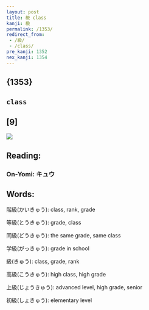 ```yaml
---
layout: post
title: 級 class
kanji: 級
permalink: /1353/
redirect_from:
 - /級/
 - /class/
pre_kanji: 1352
nex_kanji: 1354
---
```


## {1353}

## `class`

## [9]

<div class="stroke"><img src="E7B49A.png" /></div>

## Reading:

### On-Yomi: キュウ

## Words:

階級(かいきゅう): class, rank, grade

等級(とうきゅう): grade, class

同級(どうきゅう): the same grade, same class

学級(がっきゅう): grade in school

級(きゅう): class, grade, rank

高級(こうきゅう): high class, high grade

上級(じょうきゅう): advanced level, high grade, senior

初級(しょきゅう): elementary level
